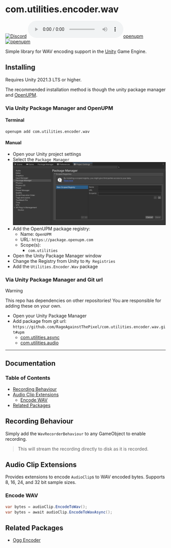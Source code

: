# com.utilities.encoder.wav

[![Discord](https://img.shields.io/discord/855294214065487932.svg?label=&logo=discord&logoColor=ffffff&color=7389D8&labelColor=6A7EC2)](https://discord.gg/xQgMW9ufN4) [![openupm](https://img.shields.io/npm/v/com.utilities.encoder.wav?label=openupm&registry_uri=https://package.openupm.com)](https://openupm.com/packages/com.utilities.encoder.wav/) [![openupm](https://img.shields.io/badge/dynamic/json?color=brightgreen&label=downloads&query=%24.downloads&suffix=%2Fmonth&url=https%3A%2F%2Fpackage.openupm.com%2Fdownloads%2Fpoint%2Flast-month%2Fcom.utilities.encoder.wav)](https://openupm.com/packages/com.utilities.encoder.wav/)

Simple library for WAV encoding support in the [Unity](https://unity.com/) Game Engine.

## Installing

Requires Unity 2021.3 LTS or higher.

The recommended installation method is though the unity package manager and [OpenUPM](https://openupm.com/packages/com.utilities.encoder.wav).

### Via Unity Package Manager and OpenUPM

#### Terminal

```terminal
openupm add com.utilities.encoder.wav
```

#### Manual

- Open your Unity project settings
- Select the `Package Manager`
![scoped-registries](images/package-manager-scopes.png)
- Add the OpenUPM package registry:
  - Name: `OpenUPM`
  - URL: `https://package.openupm.com`
  - Scope(s):
    - `com.utilities`
- Open the Unity Package Manager window
- Change the Registry from Unity to `My Registries`
- Add the `Utilities.Encoder.Wav` package

### Via Unity Package Manager and Git url

> [!WARNING]
> This repo has dependencies on other repositories! You are responsible for adding these on your own.

- Open your Unity Package Manager
- Add package from git url: `https://github.com/RageAgainstThePixel/com.utilities.encoder.wav.git#upm`
  - [com.utilities.async](https://github.com/RageAgainstThePixel/com.utilities.async)
  - [com.utilities.audio](https://github.com/RageAgainstThePixel/com.utilities.audio)

---

## Documentation

### Table of Contents

- [Recording Behaviour](#recording-behaviour)
- [Audio Clip Extensions](#audio-clip-extensions)
  - [Encode WAV](#encode-wav)
- [Related Packages](#related-packages)

## Recording Behaviour

Simply add the `WavRecorderBehaviour` to any GameObject to enable recording.

> This will stream the recording directly to disk as it is recorded.

## Audio Clip Extensions

Provides extensions to encode `AudioClip`s to WAV encoded bytes.
Supports 8, 16, 24, and 32 bit sample sizes.

### Encode WAV

```csharp
var bytes = audioClip.EncodeToWav();
var bytes = await audioClip.EncodeToWavAsync();
```

## Related Packages

- [Ogg Encoder](https://github.com/RageAgainstThePixel/com.utilities.encoder.ogg)
